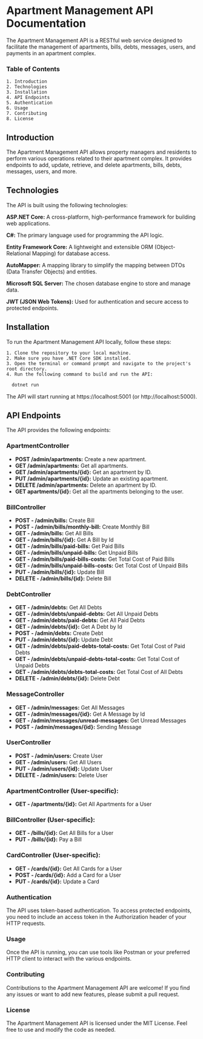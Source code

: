 
# Apartment Management API Documentation

The Apartment Management API is a RESTful web service designed to facilitate the management of apartments, bills, debts, messages, users, and payments in an apartment complex.

### Table of Contents

    1. Introduction
    2. Technologies
    3. Installation
    4. API Endpoints
    5. Authentication
    6. Usage
    7. Contributing
    8. License

## Introduction

The Apartment Management API allows property managers and residents to perform various operations related to their apartment complex. It provides endpoints to add, update, retrieve, and delete apartments, bills, debts, messages, users, and more.

## Technologies

The API is built using the following technologies:

**ASP.NET Core:** A cross-platform, high-performance framework for building web applications.

**C#:** The primary language used for programming the API logic.

**Entity Framework Core:** A lightweight and extensible ORM (Object-Relational Mapping) for database access.

**AutoMapper:** A mapping library to simplify the mapping between DTOs (Data Transfer Objects) and entities.

**Microsoft SQL Server:** The chosen database engine to store and manage data.

**JWT (JSON Web Tokens):** Used for authentication and secure access to protected endpoints.

## Installation

To run the Apartment Management API locally, follow these steps:

    1. Clone the repository to your local machine.
    2. Make sure you have .NET Core SDK installed.
    3. Open the terminal or command prompt and navigate to the project's root directory.
    4. Run the following command to build and run the API:

```bash
  dotnet run
```

The API will start running at https://localhost:5001 (or http://localhost:5000).

## API Endpoints

The API provides the following endpoints:

### ApartmentController

- **POST /admin/apartments:** Create a new apartment.
- **GET /admin/apartments:** Get all apartments.
- **GET /admin/apartments/{id}:** Get an apartment by ID.
- **PUT /admin/apartments/{id}:** Update an existing apartment.
- **DELETE /admin/apartments:** Delete an apartment by ID.
- **GET apartments/{id}:** Get all the apartments belonging to the user.

### BillController

- **POST - /admin/bills:** Create Bill
- **POST - /admin/bills/monthly-bill:** Create Monthly Bill
- **GET - /admin/bills:** Get All Bills
- **GET - /admin/bills/{id}:** Get A Bill by Id
- **GET - /admin/bills/paid-bills:** Get Paid Bills
- **GET - /admin/bills/unpaid-bills:** Get Unpaid Bills
- **GET - /admin/bills/paid-bills-costs:** Get Total Cost of Paid Bills
- **GET - /admin/bills/unpaid-bills-costs:** Get Total Cost of Unpaid Bills
- **PUT - /admin/bills/{id}:** Update Bill
- **DELETE - /admin/bills/{id}:** Delete Bill

### DebtController

- **GET - /admin/debts:** Get All Debts
- **GET - /admin/debts/unpaid-debts:** Get All Unpaid Debts
- **GET - /admin/debts/paid-debts:** Get All Paid Debts
- **GET - /admin/debts/{id}:** Get A Debt by Id
- **POST - /admin/debts:** Create Debt
- **PUT - /admin/debts/{id}:** Update Debt
- **GET - /admin/debts/paid-debts-total-costs:** Get Total Cost of Paid Debts
- **GET - /admin/debts/unpaid-debts-total-costs:** Get Total Cost of Unpaid Debts
- **GET - /admin/debts/debts-total-costs:** Get Total Cost of All Debts
- **DELETE - /admin/debts/{id}:** Delete Debt

### MessageController

- **GET - /admin/messages:** Get All Messages
- **GET - /admin/messages/{id}:** Get A Message by Id
- **GET - /admin/messages/unread-messages:** Get Unread Messages
- **POST - /admin/messages/{id}:** Sending Message

### UserController

- **POST - /admin/users:** Create User
- **GET - /admin/users:** Get All Users
- **PUT - /admin/users/{id}:** Update User
- **DELETE - /admin/users:** Delete User

### ApartmentController (User-specific):

- **GET - /apartments/{id}:** Get All Apartments for a User

### BillController (User-specific):

- **GET - /bills/{id}:** Get All Bills for a User
- **PUT - /bills/{id}:** Pay a Bill

### CardController (User-specific):

- **GET - /cards/{id}:** Get All Cards for a User
- **POST - /cards/{id}:** Add a Card for a User
- **PUT - /cards/{id}:** Update a Card

### Authentication

The API uses token-based authentication. To access protected endpoints, you need to include an access token in the Authorization header of your HTTP requests.

### Usage

Once the API is running, you can use tools like Postman or your preferred HTTP client to interact with the various endpoints.

### Contributing

Contributions to the Apartment Management API are welcome! If you find any issues or want to add new features, please submit a pull request.

### License

The Apartment Management API is licensed under the MIT License. Feel free to use and modify the code as needed.